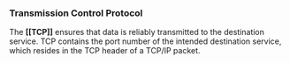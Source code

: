### Transmission Control Protocol 

The **[[TCP]]** ensures that data is reliably transmitted to the destination service. TCP contains the port number of the intended destination service, which resides in the TCP header of a TCP/IP packet.